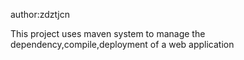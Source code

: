 author:zdztjcn

This project uses maven system to manage the dependency,compile,deployment of a web application
